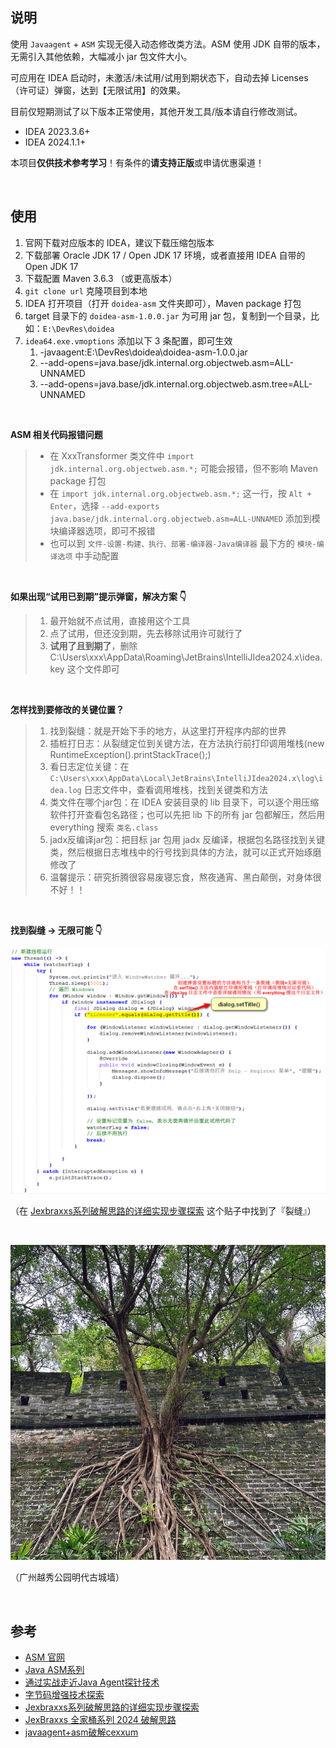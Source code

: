 ## 说明

使用 `Javaagent` + `ASM` 实现无侵入动态修改类方法。ASM 使用 JDK 自带的版本，无需引入其他依赖，大幅减小 jar 包文件大小。

可应用在 IDEA 启动时，未激活/未试用/试用到期状态下，自动去掉 Licenses（许可证）弹窗，达到【无限试用】的效果。

目前仅短期测试了以下版本正常使用，其他开发工具/版本请自行修改测试。
- IDEA 2023.3.6+
- IDEA 2024.1.1+



本项目**仅供技术参考学习**！有条件的**请支持正版**或申请优惠渠道！



<br/>

## 使用

1. 官网下载对应版本的 IDEA，建议下载压缩包版本
2. 下载部署 Oracle JDK 17 / Open JDK 17 环境，或者直接用 IDEA 自带的 Open JDK 17
3. 下载配置 Maven 3.6.3 （或更高版本）
4. `git clone url` 克隆项目到本地
5. IDEA 打开项目（打开 `doidea-asm` 文件夹即可），Maven package 打包
6. target 目录下的 `doidea-asm-1.0.0.jar` 为可用 jar 包，复制到一个目录，比如：`E:\DevRes\doidea`
7. `idea64.exe.vmoptions` 添加以下 3 条配置，即可生效
   1. -javaagent:E:\DevRes\doidea\doidea-asm-1.0.0.jar
   2. --add-opens=java.base/jdk.internal.org.objectweb.asm=ALL-UNNAMED
   3. --add-opens=java.base/jdk.internal.org.objectweb.asm.tree=ALL-UNNAMED


<br/>

**ASM 相关代码报错问题**

> - 在 XxxTransformer 类文件中 `import jdk.internal.org.objectweb.asm.*;` 可能会报错，但不影响 Maven package 打包
> - 在 `import jdk.internal.org.objectweb.asm.*;` 这一行，按 `Alt + Enter`，选择 `--add-exports java.base/jdk.internal.org.objectweb.asm=ALL-UNNAMED` 添加到模块编译器选项，即可不报错
> - 也可以到 `文件-设置-构建、执行、部署-编译器-Java编译器` 最下方的 `模块-编译选项` 中手动配置

<br/>

**如果出现“试用已到期”提示弹窗，解决方案 👇**

> 1. 最开始就不点试用，直接用这个工具
> 2. 点了试用，但还没到期，先去移除试用许可就行了
> 3. **试用了且到期了**，删除 C:\Users\xxx\AppData\Roaming\JetBrains\IntelliJIdea2024.x\idea.key 这个文件即可


<br/>

**怎样找到要修改的关键位置？**

> 1. 找到裂缝：就是开始下手的地方，从这里打开程序内部的世界
> 2. 插桩打日志：从裂缝定位到关键方法，在方法执行前打印调用堆栈(new RuntimeException().printStackTrace();)
> 3. 看日志定位关键：在 `C:\Users\xxx\AppData\Local\JetBrains\IntelliJIdea2024.x\log\idea.log` 日志文件中，查看调用堆栈，找到关键类和方法
> 4. 类文件在哪个jar包：在 IDEA 安装目录的 lib 目录下，可以逐个用压缩软件打开查看包名路径；也可以先把 lib 下的所有 jar 包都解压，然后用 everything 搜索 `类名.class`
> 5. jadx反编译jar包：把目标 jar 包用 jadx 反编译，根据包名路径找到关键类，然后根据日志堆栈中的行号找到具体的方法，就可以正式开始琢磨修改了
> 6. 温馨提示：研究折腾很容易废寝忘食，熬夜通宵、黑白颠倒，对身体很不好！！

<br/>

**找到裂缝 -> 无限可能 👇**

![找到破解的裂缝](src/main/resources/images/找到破解的裂缝.png)

（在 [Jexbraxxs系列破解思路的详细实现步骤探索](https://www.52pojie.cn/thread-1921814-1-1.html) 这个贴子中找到了『裂缝』）

<br/>

![墙缝-大树-裂缝-无限可能-2](src/main/resources/images/墙缝-大树-裂缝-无限可能-2.jpg)

（广州越秀公园明代古城墙）



<br/>

## 参考

- [ASM 官网](https://asm.ow2.io/)
- [Java ASM系列](https://lsieun.github.io/java/asm/)
- [通过实战走近Java Agent探针技术](https://juejin.cn/post/7025410644463583239)
- [字节码增强技术探索](https://tech.meituan.com/2019/09/05/java-bytecode-enhancement.html)
- [Jexbraxxs系列破解思路的详细实现步骤探索](https://www.52pojie.cn/thread-1921814-1-1.html)
- [JexBraxxs 全家桶系列 2024 破解思路](https://www.52pojie.cn/thread-1919098-1-1.html)
- [javaagent+asm破解cexxum](https://www.cnblogs.com/alinainai/p/12188496.html)

<br/>
